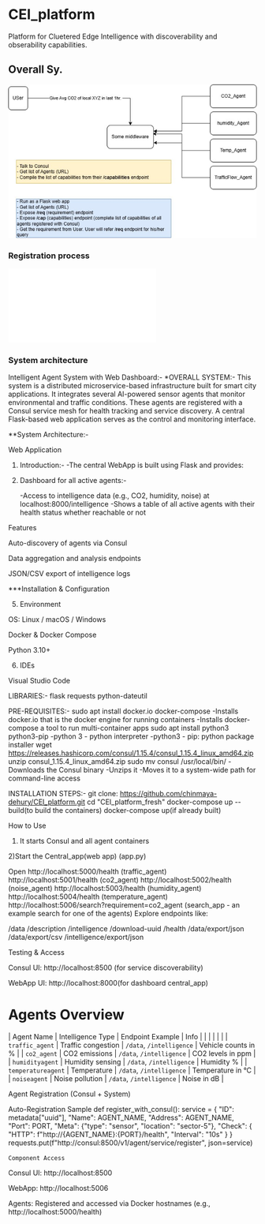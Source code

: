 # CEI_platform
Platform for Cluetered Edge Intelligence with discoverability and obserability capabilities.

## Overall Sy.
![Overall Sy](./doc/Overall_sy.jpg)

### Registration process
![registration process](./doc/agentstraffic.drawio.pdf)

### System architecture

Intelligent Agent System with Web Dashboard:-
*OVERALL SYSTEM:-
This system is a distributed microservice-based infrastructure built for smart city applications. It integrates several AI-powered sensor agents that monitor environmental and traffic conditions. These agents are registered with a Consul service mesh for health tracking and service discovery. A central Flask-based web application serves as the control and monitoring interface.

**System Architecture:-






   Web Application
1) Introduction:-
     -The central WebApp is built using Flask and provides:

2) Dashboard for all active agents:-

    -Access to intelligence data (e.g., CO2, humidity, noise) at localhost:8000/intelligence
    -Shows a table of all active agents with their health status whether reachable or not

 Features

Auto-discovery of agents via Consul

Data aggregation and analysis endpoints

JSON/CSV export of intelligence logs


***Installation & Configuration

5) Environment

OS: Linux / macOS / Windows

Docker & Docker Compose

Python 3.10+

6) IDEs

Visual Studio Code

LIBRARIES:-
flask
requests
python-dateutil
 
PRE-REQUISITES:-
sudo apt install docker.io docker-compose
       -Installs docker.io that is the docker engine for running containers
       -Installs docker-compose a tool to run multi-container apps
sudo apt install python3 python3-pip
       -python 3 - python interpreter
       -python3 - pip: python package installer
wget https://releases.hashicorp.com/consul/1.15.4/consul_1.15.4_linux_amd64.zip
unzip consul_1.15.4_linux_amd64.zip
sudo mv consul /usr/local/bin/
        -Downloads the Consul binary
        -Unzips it
        -Moves it to a system-wide path for command-line access

INSTALLATION STEPS:-
git clone: https://github.com/chinmaya-dehury/CEI_platform.git
cd "CEI_platform_fresh"
docker-compose up --build(to build the containers)
docker-compose up(if already built)

How to Use

1) It starts Consul and all agent containers

2)Start the Central_app(web app) (app.py)

Open http://localhost:5000/health  (traffic_agent)
     http://localhost:5001/health  (co2_agent)
     http://localhost:5002/health  (noise_agent)
     http://localhost:5003/health  (humidity_agent)
     http://localhost:5004/health  (temperature_agent)
     http://localhost:5006/search?requirement=co2_agent  (search_app - an example search for one of the agents)
Explore endpoints like:

/data
/description
/intelligence
/download-uuid
/health
/data/export/json
/data/export/csv
/intelligence/export/json

Testing & Access

Consul UI: http://localhost:8500 (for service discoverability)

WebApp UI: http://localhost:8000(for dashboard central_app)

# Agents Overview

| Agent Name         | Intelligence Type  | Endpoint Example         | Info                |
|                    |                    |                          |                     |
| `traffic_agent`    | Traffic congestion | `/data`, `/intelligence` | Vehicle counts in % |
| `co2_agent`        | CO2 emissions      | `/data`, `/intelligence` | CO2 levels in ppm   |
| `humidityagent`    | Humidity sensing   | `/data`, `/intelligence` | Humidity %          |
| `temperatureagent` | Temperature        | `/data`, `/intelligence` | Temperature in °C   |
| `noiseagent`       | Noise pollution    | `/data`, `/intelligence` | Noise in dB         |
 
Agent Registration (Consul + System)

 Auto-Registration Sample
def register_with_consul():
    service = {
        "ID": metadata["uuid"],
        "Name": AGENT_NAME,
        "Address": AGENT_NAME,
        "Port": PORT,
        "Meta": {"type": "sensor", "location": "sector-5"},
        "Check": {
            "HTTP": f"http://{AGENT_NAME}:{PORT}/health",
            "Interval": "10s"
        }
    }
    requests.put(f"http://consul:8500/v1/agent/service/register", json=service)

    Component Access

Consul UI: http://localhost:8500

WebApp: http://localhost:5006

Agents: Registered and accessed via Docker hostnames (e.g., http://localhost:5000/health)














